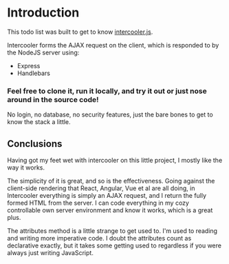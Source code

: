 # Introduction

This todo list was built to get to know [intercooler.js](https://github.com/LeadDyno/intercooler-js).

Intercooler forms the AJAX request on the client, which is responded to by the NodeJS server using:

- Express
- Handlebars

### Feel free to clone it, run it locally, and try it out or just nose around in the source code!

No login, no database, no security features, just the bare bones to get to know the stack a little.

## Conclusions

Having got my feet wet with intercooler on this little project, I mostly like the way it works.

The simplicity of it is great, and so is the effectiveness. Going against the client-side rendering that React, Angular, Vue et al are 
all doing, in Intercooler everything is simply an AJAX request, and I return the fully formed HTML from the server. I can code everything 
in my cozy controllable own server environment and know it works, which is a great plus.

The attributes method is a little strange to get used to. I'm used to reading and writing more imperative code. I doubt the attributes
count as declarative exactly, but it takes some getting used to regardless if you were always just writing JavaScript.
